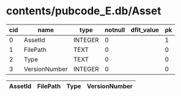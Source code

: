 # contents/pubcode_E.db/Asset

|cid|name|type|notnull|dflt_value|pk|
| - | -- | -- | ----- | -------- | - |
|0|AssetId|INTEGER|0||1|
|1|FilePath|TEXT|0||0|
|2|Type|TEXT|0||0|
|3|VersionNumber|INTEGER|0||0|

| AssetId | FilePath | Type | VersionNumber |
| - | - | - | - |
